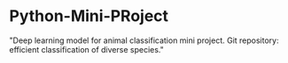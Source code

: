 # Python-Mini-PRoject
"Deep learning model for animal classification mini project. Git repository: efficient classification of diverse species."
